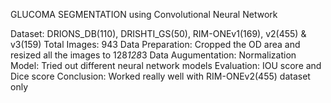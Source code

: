 GLUCOMA SEGMENTATION using Convolutional Neural Network


Dataset: DRIONS_DB(110), DRISHTI_GS(50), RIM-ONEv1(169), v2(455) & v3(159)
Total Images: 943
Data Preparation: Cropped the OD area and resized all the images to 128*128*3
Data Augumentation: Normalization
Model: Tried out different neural network models
Evaluation: IOU score and Dice score
Conclusion: Worked really well with RIM-ONEv2(455) dataset only
